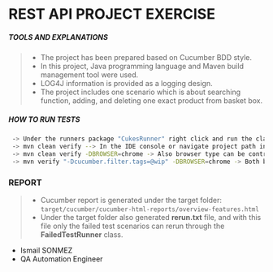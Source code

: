 #  REST API PROJECT EXERCISE

##### TOOLS AND EXPLANATIONS
>- The project has been prepared based on Cucumber BDD style.
>- In this project, Java programming language and Maven build management tool were used.
>- LOG4J information is provided as a logging design.
>- The project includes one scenario which is about searching function, adding, and deleting one exact product from basket box.

##### HOW TO RUN TESTS
```sh
 -> Under the runners package "CukesRunner" right click and run the class. "src > test > java > com > runners > CukesRunner"
 -> mvn clean verify --> In the IDE console or navigate project path in command line and run.
 -> mvn clean verify -DBROWSER=chrome -> Also browser type can be controlled easily from command line with this command.
 -> mvn verify "-Dcucumber.filter.tags=@wip" -DBROWSER=chrome -> Both browserType and tags which you want to run can control easily from the command line with this command.
```

### REPORT
>- Cucumber report is generated under the target folder: `target/cucumber/cucumber-html-reports/overview-features.html`
>- Under the target folder also generated **rerun.txt** file, and with this file only the failed test scenarios can rerun through the **FailedTestRunner** class.

- Ismail SONMEZ 
- QA Automation Engineer     


